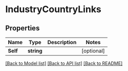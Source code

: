 # IndustryCountryLinks

## Properties

Name | Type | Description | Notes
------------ | ------------- | ------------- | -------------
**Self** | **string** |  | [optional] 

[[Back to Model list]](../README.md#documentation-for-models) [[Back to API list]](../README.md#documentation-for-api-endpoints) [[Back to README]](../README.md)


